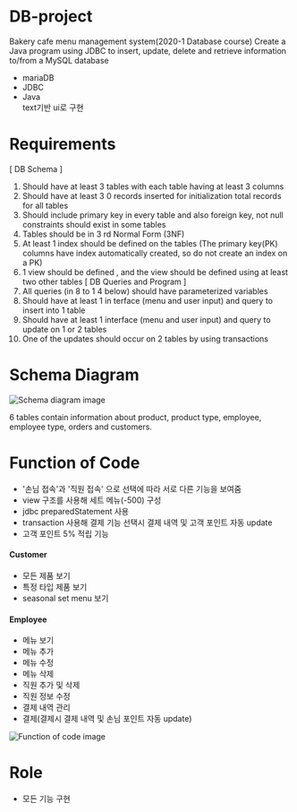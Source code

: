 # DB-project
Bakery cafe menu management system(2020-1 Database course)
Create a Java program using JDBC to insert, update, delete and retrieve information to/from a
MySQL database
- mariaDB
- JDBC
- Java
<br> text기반 ui로 구현

# Requirements
[ DB Schema ]

1. Should have at least 3 tables with each table having at least 3 columns
2. Should have at least 3 0 records inserted for initialization total records for all tables
3. Should include primary key in every table and also foreign key, not null constraints should exist in some tables
4. Tables should be in 3 rd Normal Form (3NF)
5. At least 1 index should be defined on the tables (The primary key(PK) columns have index automatically created, so do not create an index on a PK)
6. 1 view should be defined , and the view should be defined using at least two other tables
[ DB Queries and Program ]
7. All queries (in 8 to 1 4 below) should have parameterized variables
8. Should have at least 1 in terface (menu and user input) and query to insert into 1 table
9. Should have at least 1 interface (menu and user input) and query to update on 1 or 2 tables
10. One of the updates should occur on 2 tables by using transactions



# Schema Diagram

![Schema diagram image](https://user-images.githubusercontent.com/55357130/92497442-51093300-f234-11ea-9182-c5ce7c7ef57d.PNG)

6 tables contain information about product, product type, employee, employee type, orders and customers.


# Function of Code
- '손님 접속'과 '직원 접속' 으로 선택에 따라 서로 다른 기능을 보여줌
- view 구조를 사용해 세트 메뉴(-500) 구성
- jdbc preparedStatement 사용
- transaction 사용해 결제 기능 선택시 결제 내역 및 고객 포인트 자동 update
- 고객 포인트 5% 적립 기능
#### Customer
- 모든 제품 보기
- 특정 타입 제품 보기
- seasonal set menu 보기
#### Employee
- 메뉴 보기
- 메뉴 추가
- 메뉴 수정
- 메뉴 삭제
- 직원 추가 및 삭제
- 직원 정보 수정
- 결제 내역 관리
- 결제(결제시 결제 내역 및 손님 포인트 자동 update)


![Function of code image](https://user-images.githubusercontent.com/55357130/92497939-f45a4800-f234-11ea-907d-2702fde7e22a.PNG)



# Role
- 모든 기능 구현


